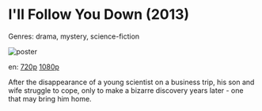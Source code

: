 # I'll Follow You Down (2013)

Genres: drama, mystery, science-fiction

![poster](http://image.tmdb.org/t/p/w500/v5I9ba6qYQ7Zj5CJN1kEc59Up5F.jpg)

en:
  [720p](magnet:?xt=urn:btih:7FBB303F6EC3C6FFB79569B8BAABD580BFFE8139&tr=udp://glotorrents.pw:6969/announce&tr=udp://tracker.opentrackr.org:1337/announce&tr=udp://torrent.gresille.org:80/announce&tr=udp://tracker.openbittorrent.com:80&tr=udp://tracker.coppersurfer.tk:6969&tr=udp://tracker.leechers-paradise.org:6969&tr=udp://p4p.arenabg.ch:1337&tr=udp://tracker.internetwarriors.net:1337)
  [1080p](magnet:?xt=urn:btih:70F4372482877131330D3B9AC24FD7354C5411F8&tr=udp://glotorrents.pw:6969/announce&tr=udp://tracker.opentrackr.org:1337/announce&tr=udp://torrent.gresille.org:80/announce&tr=udp://tracker.openbittorrent.com:80&tr=udp://tracker.coppersurfer.tk:6969&tr=udp://tracker.leechers-paradise.org:6969&tr=udp://p4p.arenabg.ch:1337&tr=udp://tracker.internetwarriors.net:1337)
  


After the disappearance of a young scientist on a business trip, his son and wife struggle to cope, only to make a bizarre discovery years later - one that may bring him home.